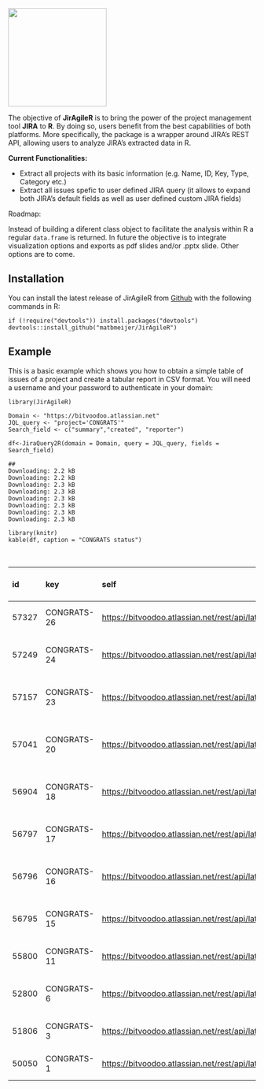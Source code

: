 <img src="https://www.atlassian.com/dam/jcr:e33efd9e-e0b8-4d61-a24d-68a48ef99ed5/Jira%20Software@2x-blue.png" position="right" width="200"/>

The objective of **JirAgileR** is to bring the power of the project
management tool **JIRA** to **R**. By doing so, users benefit from the
best capabilities of both platforms. More specifically, the package is a
wrapper around JIRA’s REST API, allowing users to analyze JIRA’s
extracted data in R.

**Current Functionalities:**

-   Extract all projects with its basic information (e.g. Name, ID, Key,
    Type, Category etc.)
-   Extract all issues spefic to user defined JIRA query (it allows to
    expand both JIRA’s default fields as well as user defined custom
    JIRA fields)

Roadmap:

Instead of building a diferent class object to facilitate the analysis
within R a regular `data.frame` is returned. In future the objective is
to integrate visualization options and exports as pdf slides and/or
.pptx slide. Other options are to come.

Installation
------------

You can install the latest release of JirAgileR from
[Github](https://github.com/matbmeijer/JirAgileR) with the following
commands in R:

    if (!require("devtools")) install.packages("devtools")
    devtools::install_github("matbmeijer/JirAgileR")

Example
-------

This is a basic example which shows you how to obtain a simple table of
issues of a project and create a tabular report in CSV format. You will
need a username and your password to authenticate in your domain:

    library(JirAgileR)

    Domain <- "https://bitvoodoo.atlassian.net"
    JQL_query <- "project='CONGRATS'"
    Search_field <- c("summary","created", "reporter")

    df<-JiraQuery2R(domain = Domain, query = JQL_query, fields = Search_field)

    ## 
    Downloading: 2.2 kB     
    Downloading: 2.2 kB     
    Downloading: 2.3 kB     
    Downloading: 2.3 kB     
    Downloading: 2.3 kB     
    Downloading: 2.3 kB     
    Downloading: 2.3 kB     
    Downloading: 2.3 kB

    library(knitr)
    kable(df, caption = "CONGRATS status")

<table>
<caption>CONGRATS status</caption>
<thead>
<tr class="header">
<th style="text-align: left;">id</th>
<th style="text-align: left;">key</th>
<th style="text-align: left;">self</th>
<th style="text-align: left;">summary</th>
<th style="text-align: left;">created</th>
<th style="text-align: left;">reporter displayName</th>
<th style="text-align: left;">reporter name</th>
<th style="text-align: left;">reporter displayName 1</th>
</tr>
</thead>
<tbody>
<tr class="odd">
<td style="text-align: left;">57327</td>
<td style="text-align: left;">CONGRATS-26</td>
<td style="text-align: left;"><a href="https://bitvoodoo.atlassian.net/rest/api/latest/issue/57327" class="uri">https://bitvoodoo.atlassian.net/rest/api/latest/issue/57327</a></td>
<td style="text-align: left;">Congrats Data Center Checklist</td>
<td style="text-align: left;">2018-11-07</td>
<td style="text-align: left;">Sascha Häusler</td>
<td style="text-align: left;"><a href="mailto:sascha.haeusler@bitvoodoo.ch">sascha.haeusler@bitvoodoo.ch</a></td>
<td style="text-align: left;">Sascha Häusler</td>
</tr>
<tr class="even">
<td style="text-align: left;">57249</td>
<td style="text-align: left;">CONGRATS-24</td>
<td style="text-align: left;"><a href="https://bitvoodoo.atlassian.net/rest/api/latest/issue/57249" class="uri">https://bitvoodoo.atlassian.net/rest/api/latest/issue/57249</a></td>
<td style="text-align: left;">Congrats for Confluence Data Center compatibility</td>
<td style="text-align: left;">2018-09-12</td>
<td style="text-align: left;">Robin Stohler</td>
<td style="text-align: left;">Robin</td>
<td style="text-align: left;">Robin Stohler</td>
</tr>
<tr class="odd">
<td style="text-align: left;">57157</td>
<td style="text-align: left;">CONGRATS-23</td>
<td style="text-align: left;"><a href="https://bitvoodoo.atlassian.net/rest/api/latest/issue/57157" class="uri">https://bitvoodoo.atlassian.net/rest/api/latest/issue/57157</a></td>
<td style="text-align: left;">If max entries is above 100 user icons overlap with Congrats</td>
<td style="text-align: left;">2018-07-03</td>
<td style="text-align: left;">Niklas Becker [bitvoodoo]</td>
<td style="text-align: left;">Niklas</td>
<td style="text-align: left;">Niklas Becker [bitvoodoo]</td>
</tr>
<tr class="even">
<td style="text-align: left;">57041</td>
<td style="text-align: left;">CONGRATS-20</td>
<td style="text-align: left;"><a href="https://bitvoodoo.atlassian.net/rest/api/latest/issue/57041" class="uri">https://bitvoodoo.atlassian.net/rest/api/latest/issue/57041</a></td>
<td style="text-align: left;">“You already congratulated” message missing after refresh</td>
<td style="text-align: left;">2018-03-19</td>
<td style="text-align: left;">Niklas Becker [bitvoodoo]</td>
<td style="text-align: left;">Niklas</td>
<td style="text-align: left;">Niklas Becker [bitvoodoo]</td>
</tr>
<tr class="odd">
<td style="text-align: left;">56904</td>
<td style="text-align: left;">CONGRATS-18</td>
<td style="text-align: left;"><a href="https://bitvoodoo.atlassian.net/rest/api/latest/issue/56904" class="uri">https://bitvoodoo.atlassian.net/rest/api/latest/issue/56904</a></td>
<td style="text-align: left;">Add a dialogue for users that urges them to fill in dates</td>
<td style="text-align: left;">2017-12-05</td>
<td style="text-align: left;">Niklas Becker [bitvoodoo]</td>
<td style="text-align: left;">Niklas</td>
<td style="text-align: left;">Niklas Becker [bitvoodoo]</td>
</tr>
<tr class="even">
<td style="text-align: left;">56797</td>
<td style="text-align: left;">CONGRATS-17</td>
<td style="text-align: left;"><a href="https://bitvoodoo.atlassian.net/rest/api/latest/issue/56797" class="uri">https://bitvoodoo.atlassian.net/rest/api/latest/issue/56797</a></td>
<td style="text-align: left;">Synchronisation with the //Seibert/Media CUP</td>
<td style="text-align: left;">2017-09-26</td>
<td style="text-align: left;">Oliver Strässer</td>
<td style="text-align: left;"><a href="mailto:oliver.straesser@bitvoodoo.ch">oliver.straesser@bitvoodoo.ch</a></td>
<td style="text-align: left;">Oliver Strässer</td>
</tr>
<tr class="odd">
<td style="text-align: left;">56796</td>
<td style="text-align: left;">CONGRATS-16</td>
<td style="text-align: left;"><a href="https://bitvoodoo.atlassian.net/rest/api/latest/issue/56796" class="uri">https://bitvoodoo.atlassian.net/rest/api/latest/issue/56796</a></td>
<td style="text-align: left;">Add an Interface to configure the sync fields</td>
<td style="text-align: left;">2017-09-26</td>
<td style="text-align: left;">Oliver Strässer</td>
<td style="text-align: left;"><a href="mailto:oliver.straesser@bitvoodoo.ch">oliver.straesser@bitvoodoo.ch</a></td>
<td style="text-align: left;">Oliver Strässer</td>
</tr>
<tr class="even">
<td style="text-align: left;">56795</td>
<td style="text-align: left;">CONGRATS-15</td>
<td style="text-align: left;"><a href="https://bitvoodoo.atlassian.net/rest/api/latest/issue/56795" class="uri">https://bitvoodoo.atlassian.net/rest/api/latest/issue/56795</a></td>
<td style="text-align: left;">Synchronisation with the Communardo UPP</td>
<td style="text-align: left;">2017-09-26</td>
<td style="text-align: left;">Oliver Strässer</td>
<td style="text-align: left;"><a href="mailto:oliver.straesser@bitvoodoo.ch">oliver.straesser@bitvoodoo.ch</a></td>
<td style="text-align: left;">Oliver Strässer</td>
</tr>
<tr class="odd">
<td style="text-align: left;">55800</td>
<td style="text-align: left;">CONGRATS-11</td>
<td style="text-align: left;"><a href="https://bitvoodoo.atlassian.net/rest/api/latest/issue/55800" class="uri">https://bitvoodoo.atlassian.net/rest/api/latest/issue/55800</a></td>
<td style="text-align: left;">Display of age for birthday configurable</td>
<td style="text-align: left;">2017-04-05</td>
<td style="text-align: left;">Daniele Talerico</td>
<td style="text-align: left;"><a href="mailto:daniele.talerico@bitvoodoo.ch">daniele.talerico@bitvoodoo.ch</a></td>
<td style="text-align: left;">Daniele Talerico</td>
</tr>
<tr class="even">
<td style="text-align: left;">52800</td>
<td style="text-align: left;">CONGRATS-6</td>
<td style="text-align: left;"><a href="https://bitvoodoo.atlassian.net/rest/api/latest/issue/52800" class="uri">https://bitvoodoo.atlassian.net/rest/api/latest/issue/52800</a></td>
<td style="text-align: left;">Do not display inactive users in Congrats Macro</td>
<td style="text-align: left;">2016-11-24</td>
<td style="text-align: left;">Sharon Funke</td>
<td style="text-align: left;"><a href="mailto:sharon.funke@bitvoodoo.ch">sharon.funke@bitvoodoo.ch</a></td>
<td style="text-align: left;">Sharon Funke</td>
</tr>
<tr class="odd">
<td style="text-align: left;">51806</td>
<td style="text-align: left;">CONGRATS-3</td>
<td style="text-align: left;"><a href="https://bitvoodoo.atlassian.net/rest/api/latest/issue/51806" class="uri">https://bitvoodoo.atlassian.net/rest/api/latest/issue/51806</a></td>
<td style="text-align: left;">Incomplete rendering if placed in tabs</td>
<td style="text-align: left;">2016-10-21</td>
<td style="text-align: left;">Sharon Funke</td>
<td style="text-align: left;"><a href="mailto:sharon.funke@bitvoodoo.ch">sharon.funke@bitvoodoo.ch</a></td>
<td style="text-align: left;">Sharon Funke</td>
</tr>
<tr class="even">
<td style="text-align: left;">50050</td>
<td style="text-align: left;">CONGRATS-1</td>
<td style="text-align: left;"><a href="https://bitvoodoo.atlassian.net/rest/api/latest/issue/50050" class="uri">https://bitvoodoo.atlassian.net/rest/api/latest/issue/50050</a></td>
<td style="text-align: left;">Display current event in the center</td>
<td style="text-align: left;">2016-08-09</td>
<td style="text-align: left;">Oliver Strässer</td>
<td style="text-align: left;"><a href="mailto:oliver.straesser@bitvoodoo.ch">oliver.straesser@bitvoodoo.ch</a></td>
<td style="text-align: left;">Oliver Strässer</td>
</tr>
</tbody>
</table>
